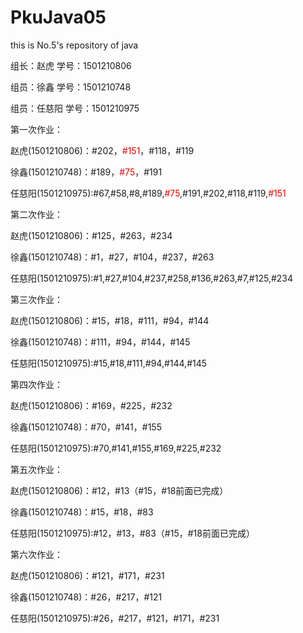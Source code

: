 # PkuJava05
this is No.5's repository of java
<html>
<p>组长：赵虎  学号：1501210806</p>
<p>组员：徐鑫  学号：1501210748</p>
<p>组员：任慈阳  学号：1501210975</p>
<h>第一次作业：</h>
<p>赵虎(1501210806)：#202，<font color="#EA0000">#151</font>，#118，#119</p>
<p>徐鑫(1501210748)：#189，<font color="#EA0000">#75</font>，#191</p>
<p>任慈阳(1501210975):#67,#58,#8,#189,<font color="#EA0000">#75</font>,#191,#202,#118,#119,<font color="#EA0000">#151</font></p>
<h>第二次作业：</h>
<p>赵虎(1501210806)：#125，#263，#234</p>
<p>徐鑫(1501210748)：#1，#27，#104，#237，#263</p>
<p>任慈阳(1501210975):#1,#27,#104,#237,#258,#136,#263,#7,#125,#234</p>
<h>第三次作业：</h>
<p>赵虎(1501210806)：#15，#18，#111，#94，#144</p>
<p>徐鑫(1501210748)：#111，#94，#144，#145</p>
<p>任慈阳(1501210975):#15,#18,#111,#94,#144,#145</p>
<h>第四次作业：</h>
<p>赵虎(1501210806)：#169，#225，#232</p>
<p>徐鑫(1501210748)：#70，#141，#155</p>
<p>任慈阳(1501210975):#70,#141,#155,#169,#225,#232</p>
<h>第五次作业：</h>
<p>赵虎(1501210806)：#12，#13（#15，#18前面已完成）</p>
<p>徐鑫(1501210748)：#15，#18，#83</p>
<p>任慈阳(1501210975):#12，#13，#83（#15，#18前面已完成）</p>
<h>第六次作业：</h>
<p>赵虎(1501210806)：#121，#171，#231</p>
<p>徐鑫(1501210748)：#26，#217，#121</p>
<p>任慈阳(1501210975):#26，#217，#121，#171，#231</p>
</html>
